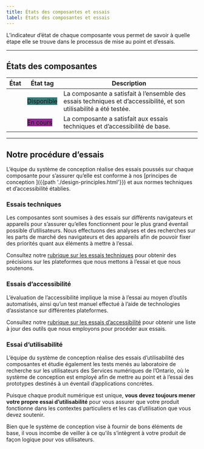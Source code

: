 ```yaml
---
title: États des composantes et essais
label: États des composantes et essais
---
```


<p class="ontario-lead-statement">L’indicateur d’état de chaque composante vous permet de savoir à quelle étape elle se trouve dans le processus de mise au point et d’essais.</p>

<hr class="dark">

## États des composantes
<div class="fractal-table-scroll">

| État | État tag | Description |
|---|---|----|
| <div class="Status-dots"><span class="Status-ready-mark" style="width: 13px; height: 13px; margin-left: 15px;" title="Ready"></span><div>  | <span class="Status-label" style="margin-bottom: 0; background-color: #367A76; border-color: #367A76;">Disponible</span>| La composante a satisfait à l’ensemble des essais techniques et d’accessibilité, et son utilisabilité a été testée.|
| <div class="Status-dots"><span class="Status-progress-mark" style="width: 13px; height: 13px; margin-left: 15px;" title="In Progress"></span></div>| <span class="Status-label" style="margin-bottom: 0; background-color: #92278F; border-color: #92278F;">En cours</span> |La composante a satisfait aux essais techniques et d’accessibilité de base. |

</div>


<hr> 

## Notre procédure d’essais

L’équipe du système de conception réalise des essais poussés sur chaque composante pour s’assurer qu’elle est conforme à nos [principes de conception ]({{path './design-principles.html'}}) et aux normes techniques et d’accessibilité établies.

### Essais techniques

Les composantes sont soumises à des essais sur différents navigateurs et appareils pour s’assurer qu’elles fonctionnent pour le plus grand éventail possible d’utilisateurs. Nous effectuons des analyses et des recherches sur les parts de marché des navigateurs et des appareils afin de pouvoir fixer des priorités quant aux éléments à mettre à l’essai.

Consultez notre [rubrique sur les essais techniques](https://docs.google.com/spreadsheets/d/e/2PACX-1vT5ybC_nAyzRhw42JMPZ5p5mU-rQUPUlxcEbx3mcKtYUXTCbG_PLCA7hDGQV1QyrpK4if9E7oVecYja/pubhtml?gid=175704507&single=true) pour obtenir des précisions sur les plateformes que nous mettons à l’essai et que nous soutenons.

### Essais d’accessibilité

L’évaluation de l’accessibilité implique la mise à l’essai au moyen d’outils automatisés, ainsi qu’un test manuel effectué à l’aide de technologies d’assistance sur différentes plateformes.

Consultez notre [rubrique sur les essais d’accessibilité](https://docs.google.com/spreadsheets/d/e/2PACX-1vT5ybC_nAyzRhw42JMPZ5p5mU-rQUPUlxcEbx3mcKtYUXTCbG_PLCA7hDGQV1QyrpK4if9E7oVecYja/pubhtml?gid=1839849541&single=true) pour obtenir une liste à jour des outils que nous employons pour procéder aux essais.

### Essai d’utilisabilité

L’équipe du système de conception réalise des essais d’utilisabilité des composantes et étudie également les tests menés au laboratoire de recherche sur les utilisateurs des Services numériques de l’Ontario, où le système de conception est employé afin de mettre au point et à l’essai des prototypes destinés à un éventail d’applications concrètes.

Puisque chaque produit numérique est unique, **vous devez toujours mener votre propre essai d’utilisabilité** pour vous assurer que votre produit fonctionne dans les contextes particuliers et les cas d’utilisation que vous devez soutenir. 

Bien que le système de conception vise à fournir de bons éléments de base, il vous incombe de veiller à ce qu’ils s’intègrent à votre produit de façon logique pour vos utilisateurs.
